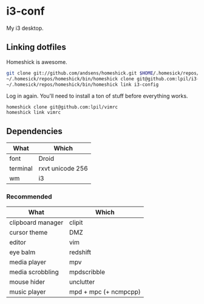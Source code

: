 i3-conf
=======

My i3 desktop.

## Linking dotfiles

Homeshick is awesome.

```sh
git clone git://github.com/andsens/homeshick.git $HOME/.homesick/repos/homeshick
~/.homesick/repos/homeshick/bin/homeshick clone git@github.com:lpil/i3-config
~/.homesick/repos/homeshick/bin/homeshick link i3-config
```

Log in again. You'll need to install a ton of stuff before everything works.

```
homeshick clone git@github.com:lpil/vimrc
homeshick link vimrc
```

## Dependencies

| What | Which |
| ---- | ----- |
| font | Droid |
| terminal | rxvt unicode 256 |
| wm | i3 |

### Recommended
| What | Which |
| ---- | ----- |
| clipboard manager | clipit |
| cursor theme | DMZ |
| editor | vim |
| eye balm | redshift |
| media player | mpv |
| media scrobbling | mpdscribble |
| mouse hider | unclutter |
| music player | mpd + mpc (+ ncmpcpp) |

